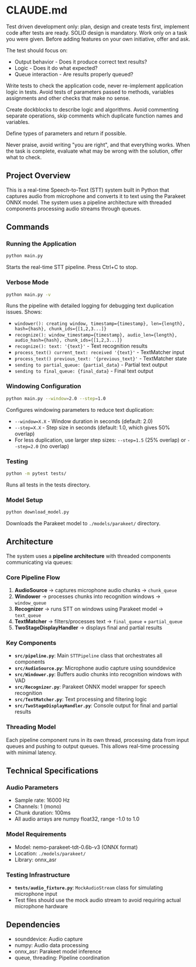 # CLAUDE.md

Test driven development only: plan, design and create tests first, implement code after tests are ready. SOLID design is mandatory.
Work only on a task you were given. Before adding features on your own initiative, offer and ask.

The test should focus on:

- Output behavior - Does it produce correct text results?
- Logic - Does it do what expected?
- Queue interaction - Are results properly queued?

Write tests to check the application code, never re-implement application logic in tests.
Avoid tests of parameters passed to methods, variables assignments and other checks that make no sense.

Create dockblocks to describe logic and algorithms. Avoid commenting separate operations, skip comments which  duplicate function names and variables.

Define types of parameters and return if possible.

Never praise, avoid writing "you are right", and that everything works.
When the task is complete, evaluate what may be wrong with the solution, offer what to check.

## Project Overview

This is a real-time Speech-to-Text (STT) system built in Python that captures audio from microphone and converts it to text using the Parakeet ONNX model. The system uses a pipeline architecture with threaded components processing audio streams through queues.

## Commands

### Running the Application

```bash
python main.py
```

Starts the real-time STT pipeline. Press Ctrl+C to stop.

### Verbose Mode

```bash
python main.py -v
```

Runs the pipeline with detailed logging for debugging text duplication issues. Shows:
- `windower(): creating window, timestamp={timestamp}, len={length}, hash={hash}, chunk_ids={[1,2,3...]}`
- `recognize(): window_timestamp={timestamp}, audio_len={length}, audio_hash={hash}, chunk_ids={[1,2,3...]}`
- `recognize(): text: '{text}'` - Text recognition results
- `process_text() current_text: received '{text}'` - TextMatcher input
- `process_text() previous_text: '{previous_text}'` - TextMatcher state
- `sending to partial_queue: {partial_data}` - Partial text output
- `sending to final_queue: {final_data}` - Final text output

### Windowing Configuration

```bash
python main.py --window=2.0 --step=1.0
```

Configures windowing parameters to reduce text duplication:
- `--window=X.X` - Window duration in seconds (default: 2.0)
- `--step=X.X` - Step size in seconds (default: 1.0, which gives 50% overlap)
- For less duplication, use larger step sizes: `--step=1.5` (25% overlap) or `--step=2.0` (no overlap)

### Testing

```bash
python -m pytest tests/
```

Runs all tests in the tests directory.

### Model Setup

```bash
python download_model.py
```

Downloads the Parakeet model to `./models/parakeet/` directory.

## Architecture

The system uses a **pipeline architecture** with threaded components communicating via queues:

### Core Pipeline Flow

1. **AudioSource** → captures microphone audio chunks → `chunk_queue`
2. **Windower** → processes chunks into recognition windows → `window_queue`
3. **Recognizer** → runs STT on windows using Parakeet model → `text_queue`
4. **TextMatcher** → filters/processes text → `final_queue` + `partial_queue`
5. **TwoStageDisplayHandler** → displays final and partial results

### Key Components

- **`src/pipeline.py`**: Main `STTPipeline` class that orchestrates all components
- **`src/AudioSource.py`**: Microphone audio capture using sounddevice
- **`src/Windower.py`**: Buffers audio chunks into recognition windows with VAD
- **`src/Recognizer.py`**: Parakeet ONNX model wrapper for speech recognition
- **`src/TextMatcher.py`**: Text processing and filtering logic
- **`src/TwoStageDisplayHandler.py`**: Console output for final and partial results

### Threading Model

Each pipeline component runs in its own thread, processing data from input queues and pushing to output queues. This allows real-time processing with minimal latency.

## Technical Specifications

### Audio Parameters

- Sample rate: 16000 Hz
- Channels: 1 (mono)
- Chunk duration: 100ms
- All audio arrays are numpy float32, range -1.0 to 1.0

### Model Requirements

- Model: nemo-parakeet-tdt-0.6b-v3 (ONNX format)
- Location: `./models/parakeet/`
- Library: onnx_asr

### Testing Infrastructure

- **`tests/audio_fixture.py`**: `MockAudioStream` class for simulating microphone input
- Test files should use the mock audio stream to avoid requiring actual microphone hardware

## Dependencies

- sounddevice: Audio capture
- numpy: Audio data processing
- onnx_asr: Parakeet model inference
- queue, threading: Pipeline coordination